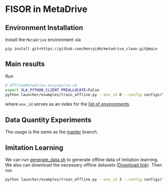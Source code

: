 # FISOR in MetaDrive

## Environment Installation
Install the ``MetaDrive`` environment via
```
pip install git+https://github.com/HenryLHH/metadrive_clean.git@main
```

## Main results
Run
``` Bash
# OfflineMetadrive-easysparse-v0
export XLA_PYTHON_CLIENT_PREALLOCATE=False
python launcher/examples/train_offline.py --env_id 0 --config configs/train_config.py:fisor
```
where ``env_id`` serves as an index for the [list of environments](https://github.com/ZhengYinan-AIR/FISOR/tree/metadrive_imitation/env/env_list.py).

## Data Quantity Experiments
The usage is the same as the [master](https://github.com/ZhengYinan-AIR/FISOR) branch.

## Imitation Learning
We can run [generate_data.sh](https://github.com/ZhengYinan-AIR/FISOR/blob/metadrive_imitation/generate_data.sh) to generate offline data of imitation learning. We also can download the necessary offline datasets ([Download link](https://cloud.tsinghua.edu.cn/d/12e08241957648d98493/)). Then run
``` Bash
python launcher/examples/train_offline.py --env_id 3 --config configs/train_config.py:fisor_imitation
```